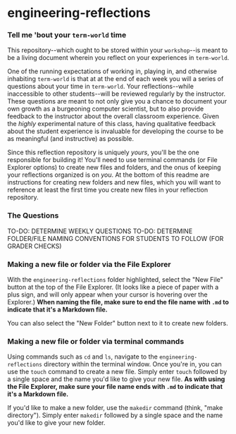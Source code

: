 # engineering-reflections

### Tell me 'bout your `term-world` time

This repository--which ought to be stored within your `workshop`--is meant to be a living document wherein you reflect on your experiences in `term-world`.

One of the running expectations of working in, playing in, and otherwise inhabiting `term-world` is that at at the end of each week you will a series of questions about your time in `term-world`.
Your reflections--while inaccessible to other students--will be reviewed regularly by the instructor.
These questions are meant to not only give you a chance to document your own growth as a burgeoning computer scientist, but to also provide feedback to the instructor about the overall classroom experience.
Given the *highly* experimental nature of this class, having qualitative feedback about the student experience is invaluable for developing the course to be as meaningful (and instructive) as possible.

Since this reflection repository is uniquely *yours*, you'll be the one responsible for building it! You'll need to use terminal commands (or File Explorer options) to create new files and folders, and the onus of keeping your reflections organized is on *you*.
At the bottom of this readme are instructions for creating new folders and new files, which you will want to reference at least the first time you create new files in your reflection repository.

### The Questions

TO-DO: DETERMINE WEEKLY QUESTIONS
TO-DO: DETERMINE FOLDER/FILE NAMING CONVENTIONS FOR STUDENTS TO FOLLOW (FOR GRADER CHECKS)

### Making a new file or folder via the File Explorer

With the `engineering-reflections` folder highlighted, select the "New File" button at the top of the File Explorer.
(It looks like a piece of paper with a plus sign, and will only appear when your cursor is hovering over the Explorer.)
**When naming the file, make sure to end the file name with `.md` to indicate that it's a Markdown file.**

You can also select the "New Folder" button next to it to create new folders.

### Making a new file or folder via terminal commands

Using commands such as `cd` and `ls`, navigate to the `engineering-reflections` directory within the terminal window.
Once you're in, you can use the `touch` command to create a new file.
Simply enter `touch` followed by a single space and the name you'd like to give your new file.
**As with using the File Explorer, make sure your file name ends with `.md` to indicate that it's a Markdown file.**

If you'd like to make a new folder, use the `makedir` command (think, "make directory").
Simply enter `makedir` followed by a single space and the name you'd like to give your new folder.
